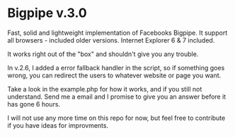 Bigpipe v.3.0
==============

Fast, solid and lightweight implementation of Facebooks Bigpipe. It support all browsers - included older versions.
Internet Explorer 6 & 7 included.

It works right out of the "box" and shouldn't give you any trouble.

In v.2.6, I added a error fallback handler in the script, so if something goes wrong, you can redirect the users 
to whatever website or page you want.

Take a look in the example.php for how it works, and if you still not understand. Send me a email and I 
promise to give you an answer before it has gone 6 hours.

I will not use any more time on this repo for now, but feel free to contribute if you have ideas for 
improvments.


